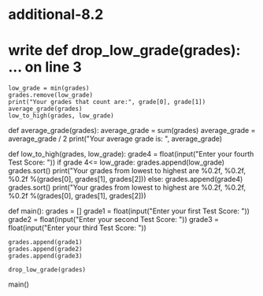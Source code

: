 # additional-8.2
# write def drop_low_grade(grades): ... on line 3

    low_grade = min(grades)
    grades.remove(low_grade)
    print("Your grades that count are:", grade[0], grade[1])
    average_grade(grades)
    low_to_high(grades, low_grade)
    
def average_grade(grades):
    average_grade = sum(grades)
    average_grade = average_grade / 2
    print("Your average grade is: ", average_grade)
    
def low_to_high(grades, low_grade):
    grade4 = float(input("Enter your fourth Test Score: "))
    if grade 4<= low_grade:
        grades.append(low_grade)
        grades.sort()
        print("Your grades from lowest to highest are %0.2f, %0.2f, %0.2f %(grades[0], grades[1], grades[2]))
    else:
        grades.append(grade4)
        grades.sort()
        print("Your grades from lowest to highest are %0.2f, %0.2f, %0.2f %(grades[0], grades[1], grades[2]))
    
def main():
    grades = []
    grade1 = float(input("Enter your first Test Score: "))
    grade2 = float(input("Enter your second Test Score: "))
    grade3 = float(input("Enter your third Test Score: "))
    
    grades.append(grade1)
    grades.append(grade2)
    grades.append(grade3)
    
    drop_low_grade(grades)
    
main()

